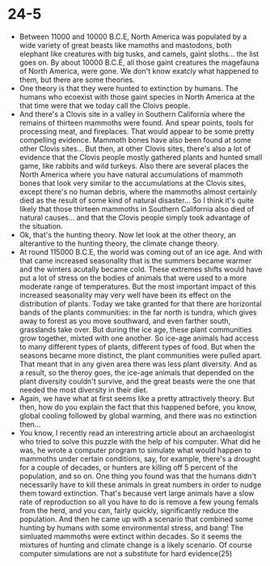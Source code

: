 # 24-5

+ Between 11000 and 10000 B.C.E, North America was populated by a wide variety of great beasts like mamoths and mastodons, both elephant like creatures with big tusks, and camels, gaint sloths... the list goes on. By about 10000 B.C.E, all those gaint creatures the magefauna of North America, were gone. We don't know exatcly what happened to them, but there are some theories.
+ One theory is that they were hunted to extinction by humans. The humans who ecoexist with those gaint species in North America at the that time were that we today call the Cloivs people.
+ And there's a Clovis site in a valley in Southern California where the remains of thirteen mammoths were found. And spear points, tools for processing meat, and fireplaces. That would appear to be some pretty compelling evidence. Mammoth bones have also been found at some other Clovis sites... But then, at other Clovis sites, there's also a lot of evidence that the Clovis people mostly gathered plants and hunted small game, like rabbits and wild turkeys. Also there are several places the North America where you have natural accumulations of mammoth bones that look very similar to the accumulations at the Clovis sites, except there's no human debris, where the mammoths almost certainly died as the result of some kind of natural disaster... So I think it's quite likely that those thirteen mammoths in Southern California also died of natural causes... and that the Clovis people simply took advantage of the situation.
+ Ok, that's the hunting theory. Now let look at the other theory, an alterantive to the hunting theory, the climate change theory.
+ At round 115000 B.C.E, the world was coming out of an ice age. And with that came increased seasonality that is the summers became warmer and the winters acutally became cold. These extremes shifts would have put a lot of stress on the bodies of animals that were used to a more moderate range of temperatures. But the most important impact of this increased seasonality may very well have been its effect on the distribution of plants. Today we take granted for that there are horizontal bands of the plants communities: in the far north is tundra, which gives away to forest as you move southward, and even farther south, grasslands take over. But during the ice age, these plant communities grow together, mixted with one another. So ice-age animals had access to many different types of plants, different types of food. But when the seasons became more distinct, the plant communities were pulled apart. That meant that in any given area there was less plant diversity. And as a result, so the theroy goes, the ice-age animals that depended on the plant diversity couldn't survive, and the great beasts were the one that needed the most diversity in their diet.
+ Again, we have what at first seems like a pretty attractively theory. But then, how do you explain the fact that this happened before, you know, global cooling followed by global warming, and there was no extinction then...
+ You know, I recently read an interestring article about an archaeologist who tried to solve this puzzle with the help of his computer. What did he was, he wrote a computer program to simulate what would happen to mammoths under certain conditions, say, for example, there's a drought for a couple of decades, or hunters are killing off 5 percent of the population, and so on. One thing you found was that the humans didn't necessarily have to kill these animals in great numbers in order to nudge them toward extinction. That's because vert large animals have a slow rate of reproduction so all you have to do is remove a few young femals from the herd, and you can, fairly quickly, significantly reduce the population. And then he came up with a scenario that combined some hunting by humans with some environmental stress, and bang! The simluated mammoths were extinct within decades. So it seems the mixtures of hunting and climate change is a likely scenario. Of course computer simulations are not a substitute for hard evidence(25)